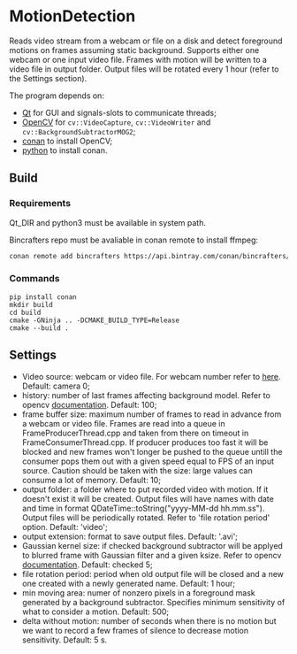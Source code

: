 # MotionDetection

Reads video stream from a webcam or file on a disk and detect foreground motions on frames assuming static background. Supports either one webcam or one input video file. Frames with motion will be written to a video file in output folder. Output files will be rotated every 1 hour (refer to the Settings section).

The program depends on:

- [Qt](https://www.qt.io/offline-installers) for GUI and signals-slots to communicate threads;
- [OpenCV](https://opencv.org/) for `cv::VideoCapture`, `cv::VideoWriter` and `cv::BackgroundSubtractorMOG2`;
- [conan](https://conan.io/index.html) to install OpenCV;
- [python](https://www.python.org/) to install conan.

## Build

### Requirements

Qt_DIR and python3 must be available in system path.

Bincrafters repo must be avaliable in conan remote to install ffmpeg:

```bash
conan remote add bincrafters https://api.bintray.com/conan/bincrafters/public-conan
```
### Commands

```
pip install conan
mkdir build
cd build
cmake -GNinja .. -DCMAKE_BUILD_TYPE=Release
cmake --build .
```

## Settings

- Video source: webcam or video file. For webcam number refer to [here](https://docs.opencv.org/4.4.0/d8/dfe/classcv_1_1VideoCapture.html#aabce0d83aa0da9af802455e8cf5fd181). Default: camera 0;
- history: number of last frames affecting background model. Refer to opencv [documentation](https://docs.opencv.org/4.3.0/d7/d7b/classcv_1_1BackgroundSubtractorMOG2.html#a5e8b40fef89a582ce42d99d2453db67a). Default: 100;
- frame buffer size: maximum number of frames to read in advance from a webcam or video file. Frames are read into a queue in FrameProducerThread.cpp and taken from there on timeout in FrameConsumerThread.cpp. If producer produces too fast it will be blocked and new frames won't longer be pushed to the queue untill the consumer pops them out with a given speed equal to FPS of an input source. Caution should be taken with the size: large values can consume a lot of memory. Default: 10;
- output folder: a folder where to put recorded video with motion. If it doesn't exist it will be created. Output files will have names with date and time in format QDateTime::toString("yyyy-MM-dd hh.mm.ss"). Output files will be periodically rotated. Refer to 'file rotation period' option. Default: 'video';
- output extension: format to save output files. Default: '.avi';
- Gaussian kernel size: if checked background subtractor will be applyed to blurred frame with Gaussian filter and a given ksize. Refer to opencv [documentation](https://docs.opencv.org/4.3.0/d4/d86/group__imgproc__filter.html#gaabe8c836e97159a9193fb0b11ac52cf1). Default: checked 5;
- file rotation period: period when old output file will be closed and a new one created with a newly generated name. Default: 1 hour;
- min moving area: numer of nonzero pixels in a foreground mask generated by a background subtractor. Specifies minimum sensitivity of what to consider a motion. Default: 500;
- delta without motion: number of seconds when there is no motion but we want to record a few frames of silence to decrease motion sensitivity. Default: 5 s.
